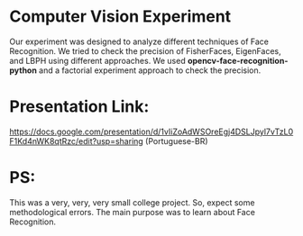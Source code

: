 

# Computer Vision Experiment

Our experiment was designed to analyze different techniques of Face Recognition. We tried to check the precision of FisherFaces, EigenFaces, and LBPH using different approaches. We used <b>opencv-face-recognition-python</b> and a factorial experiment approach to check the precision. 

# Presentation Link: 
https://docs.google.com/presentation/d/1vIiZoAdWSOreEgj4DSLJpyl7vTzL0F1Kd4nWK8qtRzc/edit?usp=sharing (Portuguese-BR)

# PS:
This was a very, very, very small college project. So, expect some methodological errors. The main purpose was to learn about Face Recognition.

